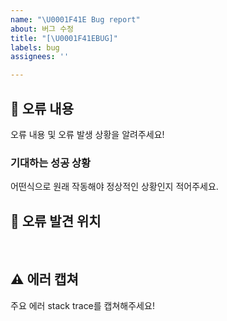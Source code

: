 ```yaml
---
name: "\U0001F41E Bug report"
about: 버그 수정
title: "[\U0001F41EBUG]"
labels: bug
assignees: ''

---
```


## 🤔 오류 내용
오류 내용 및 오류 발생 상황을 알려주세요!

### 기대하는 성공 상황

어떤식으로 원래 작동해야 정상적인 상황인지 적어주세요.
<br>

## 🚩 오류 발견 위치
<br>

## ⚠ 에러 캡쳐
주요 에러 stack trace를 캡쳐해주세요!
<br>
